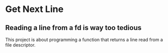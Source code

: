 <h1>Get Next Line</h1>
<h2>Reading a line from a fd is way too tedious</h2>
<p>This project is about programming a function that returns a line read from a file descriptor.
</p>
